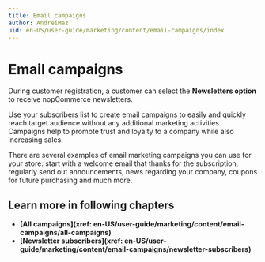 ```yaml
---
title: Email campaigns
author: AndreiMaz
uid: en-US/user-guide/marketing/content/email-campaigns/index
---
```


# Email campaigns

During customer registration, a customer can select the **Newsletters option** to receive nopCommerce newsletters.

Use your subscribers list to create email campaigns to easily and quickly reach target audience without any additional marketing activities. Campaigns help to promote trust and loyalty to a company while also increasing sales.

There are several examples of email marketing campaigns you can use for your store: start with a welcome email that thanks for the subscription, regularly send out announcements, news regarding your company, coupons for future purchasing and much more.

## Learn more in following chapters

- **[All campaigns](xref: en-US/user-guide/marketing/content/email-campaigns/all-campaigns)**
- **[Newsletter subscribers](xref: en-US/user-guide/marketing/content/email-campaigns/newsletter-subscribers)**